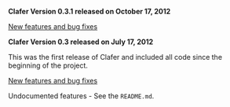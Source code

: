 **Clafer Version 0.3.1 released on October 17, 2012**

[New features and bug fixes](http://gsd.uwaterloo.ca:8888/questions/scope:all/sort:activity-desc/tags:v0.3.1,clafer/page:1/)

**Clafer Version 0.3 released on July 17, 2012**

This was the first release of Clafer and included all code since the beginning of the project.

[New features and bug fixes](http://gsd.uwaterloo.ca:8888/questions/scope:all/sort:activity-desc/tags:v0.3,clafer/page:1/)

Undocumented features - See the `README.md`.





